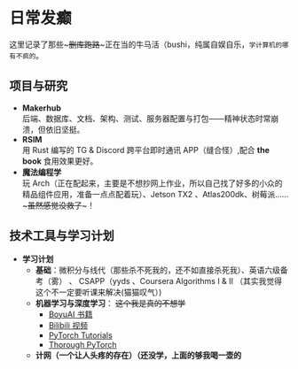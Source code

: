 
# 日常发癫
这里记录了那些~~~删库跑路~~~正在当的牛马活（bushi，纯属自娱自乐，```学计算机的哪有不疯的```。
## 项目与研究
- **Makerhub**  
  后端、数据库、文档、架构、测试、服务器配置与打包——精神状态时常崩溃，但依旧坚挺。
- **RSIM**  
  用 Rust 编写的 TG & Discord 跨平台即时通讯 APP（缝合怪）,配合 **the book** 食用效果更好。
- **魔法编程学**  
  玩 Arch（正在配起来，主要是不想抄网上作业，所以自己找了好多的小众的精品组件应用，准备一点点配着玩）、Jetson TX2 、Atlas200dk、树莓派……~~~虽然感觉没救了~~~！
## 技术工具与学习计划
- **学习计划**  
  - **基础**：微积分与线代（那些杀不死我的，还不如直接杀死我）、英语六级备考（雾）  、 CSAPP（yyds 、Coursera Algorithms I & II （其实我觉得这个不一定要听课来解决(猫猫叹气）) 
  - **机器学习与深度学习**：
    ~~这个我是真的不想学~~
    - [BoyuAI 书籍](https://hml.boyuai.com/books)  
    - [Bilibili 视频](https://www.bilibili.com/video/BV1Lom1YEE5A/?vd_source=c89e29d142cf433974aeea5057524058)  
    - [PyTorch Tutorials](https://github.com/pytorch/tutorials)  
    - [Thorough PyTorch](https://cjqshu.github.io/thorough-pytorch/)  
  - **计网（一个让人头疼的存在）（还没学，上面的够我喝一壶的**
